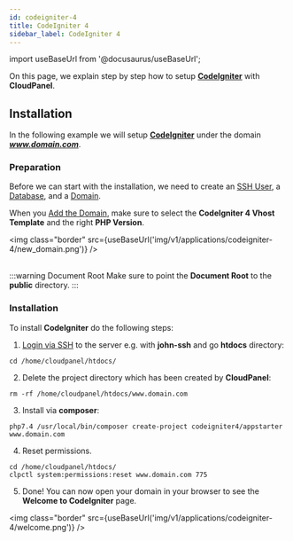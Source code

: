 ```yaml
---
id: codeigniter-4
title: CodeIgniter 4
sidebar_label: CodeIgniter 4
---
```


import useBaseUrl from '@docusaurus/useBaseUrl';

On this page, we explain step by step how to setup **[CodeIgniter](https://codeigniter.com/)** with **CloudPanel**.

## Installation

In the following example we will setup **[CodeIgniter](https://codeigniter.com/)** under the domain ***www.domain.com***.

### Preparation

Before we can start with the installation, we need to create an [SSH User](../frontend-area/users#adding-a-user), a [Database](../frontend-area/databases#adding-a-database), and a [Domain](../frontend-area/domains#adding-a-domain).

When you [Add the Domain](domains#adding-a-domain), make sure to select the **CodeIgniter 4 Vhost Template** and the right **PHP Version**.

<img class="border" src={useBaseUrl('img/v1/applications/codeigniter-4/new_domain.png')} /> <br /><br />

:::warning Document Root
Make sure to point the **Document Root** to the **public** directory.
:::

### Installation

To install **CodeIgniter** do the following steps:

1. [Login via SSH](users#ssh-login) to the server e.g. with **john-ssh** and go **htdocs** directory:

```
cd /home/cloudpanel/htdocs/
```

2. Delete the project directory which has been created by **CloudPanel**:

```
rm -rf /home/cloudpanel/htdocs/www.domain.com
```

3. Install via **composer**:

```
php7.4 /usr/local/bin/composer create-project codeigniter4/appstarter www.domain.com
```

4. Reset permissions.

```
cd /home/cloudpanel/htdocs/
clpctl system:permissions:reset www.domain.com 775
```

5. Done! You can now open your domain in your browser to see the **Welcome to CodeIgniter** page.

<img class="border" src={useBaseUrl('img/v1/applications/codeigniter-4/welcome.png')} /> 

